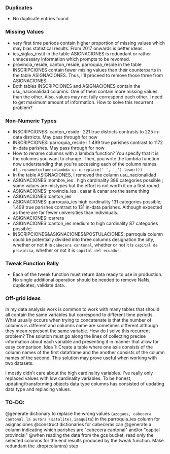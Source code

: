### Duplicates
- No duplicate entries found

### Missing Values
- very first time periods contain higher proportion of missing values which may bias statistical results. From 2017 onwards is better ideas.
- ies_siglas_instit in the table ASIGNACIONES is redundant or rather unnecessary information which prompts to be revomed.
- provincia_reside, canton_reside, parroquia_reside in the table INSCRIPCIONES contain fewer mising values than their counterparts in the table ASIGNACIONES. Thus, I'll proceed to remove those three from ASIGNACIONES. 
- Both tables INSCRIPCIONES and ASIGNACIONES contain the usu_nacionalidad columns. One of them contain more missing values than the other. Also, values may not fully correspond each other. I need to get maximum amount of information. How to solve this recurrent problem? 

### Non-Numeric Types
- INSCRIPCIONES::canton_reside : 221 true districts contrasts to 225 in-data districts. May pass through for now
- INSCRIPCIONES::parroquia_reside :  1.499 true parishes contrast to 1172 in-data parishes. May pass through for now
- How to rename columns with a lambda function? You specify that it is the columns you want to change. Then, you write the lambda function now understanding that you're accessing each of the column names. `df_.rename(columns=lambda c: c.replace(' ', '_').lower())`
- In the table ASIGNACIONES, I removed the column usu_nacionalidad
- ASIGNACIONES::nombre_ies : high cardinality 386 categories possible ; some values are mistypes but the effort is not worth it on a first round.
- ASIGNACIONES::provincia_ies : caaar & canar are the same thing
- ASIGNACIONES::canton_ies 
- ASIGNACIONES::parroquia_ies high cardinality 131 categories possible; 1.499 true parishes contrast to 131 in-data parishes. Although expected as there are far fewer universities than individuals.
- ASIGNACIONES::carrera
- ASIGNACIONES::canton_ies medium to high cardinality 87 categories possible;
- INSCRIPCIONES&ASIGNACIONES&POSTULACIONES: parroquia column could be potentially divided into three columns designation the city, whether or not it is `cabecera cantonal`, whether or not it is `capital de provincia`, whether or not it is `capital del ecuador`.
    

### Tweak Function Rally
- Each of the tweak function must return data ready to use in production. No single additional operation should be needed to remove NaNs, duplicates, validate data.


### Off-grid ideas
In my data analysis work is common to work with many tables that should all contain the same variables but correspond to different time periods. What usually occurs when trying to concatenate is that the number of columns is different and columns name are sometimes different although they mean represent the same variable. How do I solve this recurrent problem? The solution must go along the lines of collecting precise information about each variable and presenting it in manner that allow for easy comparison.
Idea 1: Create a table where one axis consists of the column names of the first dataframe and the another consists of the column names of the second. This solution may prove useful when working with two datasets.

I mostly didn't care about the high cardinality variables. I've really only replaced values with low cardinality variables. To be honest, updating/transforming objects data type columns has consisted of updating data type and replacing values.

### TO-DO:
@generate dictionary to replace the wrong values (`azogues, cabecera cantonal`, `la aurora (satalite)`, `iaaquito`) in the parroquia_ies column for asignaciones
@construct dictionaries for cabeceras can
@generate a column indicating which parishes are "cabecera cantonal" and/or "capital provincial" 
@when reading the data from the gcs bucket, read only the selected columns for the end results produced by the tweak function. Make redundant the .drop(columns) step
